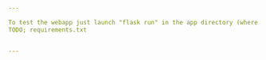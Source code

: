 ```yaml
---

To test the webapp just launch "flask run" in the app directory (where app.py is, ofc you need flask installed) then open the page http://127.0.0.1:5000/ (or whatever url/port flask is running on)
TODO; requirements.txt


---
```

